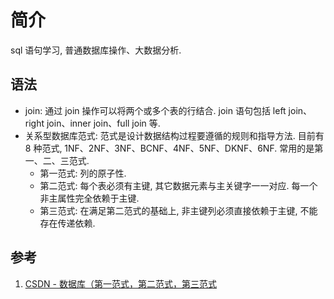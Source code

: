 # 简介
sql 语句学习, 普通数据库操作、大数据分析.

## 语法
- join: 通过 join 操作可以将两个或多个表的行结合. join 语句包括 left join、right join、inner join、full join 等.
- 关系型数据库范式: 范式是设计数据结构过程要遵循的规则和指导方法. 目前有 8 种范式, 1NF、2NF、3NF、BCNF、4NF、5NF、DKNF、6NF. 常用的是第一、二、三范式.
    + 第一范式: 列的原子性.
    + 第二范式: 每个表必须有主键, 其它数据元素与主关键字一一对应. 每一个非主属性完全依赖于主键.
    + 第三范式: 在满足第二范式的基础上, 非主键列必须直接依赖于主键, 不能存在传递依赖.



## 参考
1. [CSDN - 数据库（第一范式，第二范式，第三范式](https://blog.csdn.net/Dream_angel_Z/article/details/45175621)